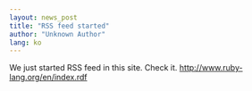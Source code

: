 ```yaml
---
layout: news_post
title: "RSS feed started"
author: "Unknown Author"
lang: ko
---
```


We just started RSS feed in this site. Check it.
http://www.ruby-lang.org/en/index.rdf

